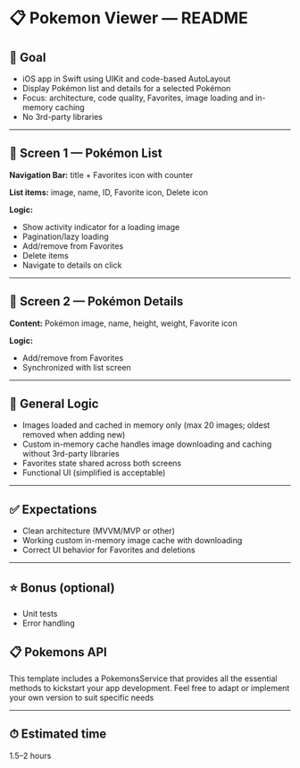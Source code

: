 # 📋 Pokemon Viewer — README

## 🎯 Goal
- iOS app in Swift using UIKit and code-based AutoLayout
- Display Pokémon list and details for a selected Pokémon
- Focus: architecture, code quality, Favorites, image loading and in-memory caching
- No 3rd-party libraries

---

## 📱 Screen 1 — Pokémon List

**Navigation Bar:** title + Favorites icon with counter  

**List items:** image, name, ID, Favorite icon, Delete icon  

**Logic:**
- Show activity indicator for a loading image
- Pagination/lazy loading
- Add/remove from Favorites
- Delete items
- Navigate to details on click

---

## 📱 Screen 2 — Pokémon Details

**Content:** Pokémon image, name, height, weight, Favorite icon  

**Logic:**
- Add/remove from Favorites
- Synchronized with list screen

---

## 🔄 General Logic
- Images loaded and cached in memory only (max 20 images; oldest removed when adding new)
- Custom in-memory cache handles image downloading and caching without 3rd-party libraries
- Favorites state shared across both screens
- Functional UI (simplified is acceptable)

---

## ✅ Expectations
- Clean architecture (MVVM/MVP or other)
- Working custom in-memory image cache with downloading
- Correct UI behavior for Favorites and deletions

---

## ⭐ Bonus (optional)
- Unit tests
- Error handling

## 📋 Pokemons API
This template includes a PokemonsService that provides all the essential methods to kickstart your app development. Feel free to adapt or implement your own version to suit specific needs

---

## ⏱ Estimated time
1.5–2 hours
